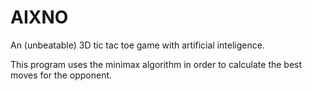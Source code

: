 # AIXNO
An (unbeatable) 3D tic tac toe game with artificial inteligence.

This program uses the minimax algorithm in order to calculate the best moves for the opponent.

